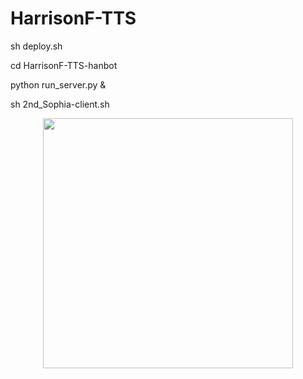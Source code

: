 # HarrisonF-TTS

   sh deploy.sh
   
   cd HarrisonF-TTS-hanbot

   python run_server.py &
  
   sh 2nd_Sophia-client.sh 
   
   <p align="center"><img src="https://i.imgur.com/rKHaImB.png" width="400" height="400" ></p>

 
